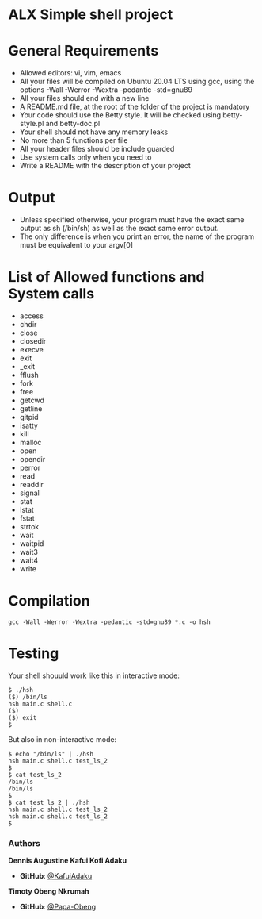 # ALX Simple shell project

# General Requirements

* Allowed editors: vi, vim, emacs
* All your files will be compiled on Ubuntu 20.04 LTS using gcc,
  using the options -Wall -Werror -Wextra -pedantic -std=gnu89
* All your files should end with a new line
* A README.md file, at the root of the folder of the project is mandatory
* Your code should use the Betty style. It will be checked using betty-style.pl and betty-doc.pl
* Your shell should not have any memory leaks
* No more than 5 functions per file
* All your header files should be include guarded
* Use system calls only when you need to
* Write a README with the description of your project

# Output

* Unless specified otherwise, your program must have the exact same output
  as sh (/bin/sh) as well as the exact same error output.
* The only difference is when you print an error, the name of the
  program must be equivalent to your argv[0]

# List of Allowed functions and System calls

* access
* chdir
* close
* closedir
* execve
* exit
* \_exit
* fflush
* fork
* free
* getcwd
* getline
* gitpid
* isatty
* kill
* malloc
* open
* opendir
* perror
* read
* readdir
* signal
* stat
* lstat
* fstat
* strtok
* wait
* waitpid
* wait3
* wait4
* write

# Compilation

`gcc -Wall -Werror -Wextra -pedantic -std=gnu89 *.c -o hsh`

# Testing

Your shell shouuld work like this in interactive mode:
```
$ ./hsh
($) /bin/ls
hsh main.c shell.c
($)
($) exit
$
```

But also in non-interactive mode:
```
$ echo "/bin/ls" | ./hsh
hsh main.c shell.c test_ls_2
$
$ cat test_ls_2
/bin/ls
/bin/ls
$
$ cat test_ls_2 | ./hsh
hsh main.c shell.c test_ls_2
hsh main.c shell.c test_ls_2
$
```

### Authors
**Dennis Augustine Kafui Kofi Adaku**
* **GitHub**: [@KafuiAdaku](https://github.com/KafuiAdaku)

**Timoty Obeng Nkrumah**
* **GitHub**: [@Papa-Obeng](https://github.com/Papa-Obeng)
